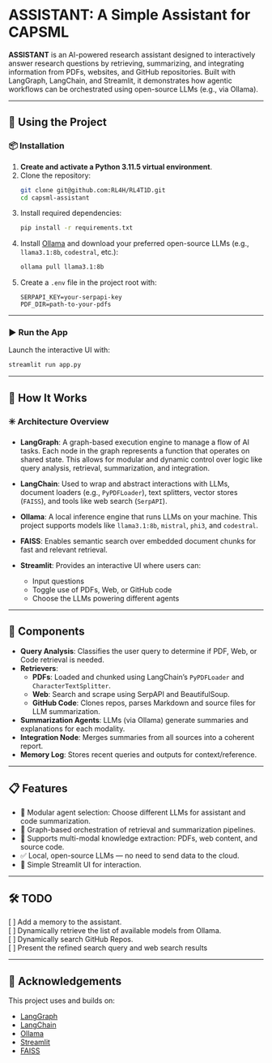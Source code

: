 &#x20;&#x20;

# ASSISTANT: A Simple Assistant for CAPSML

**ASSISTANT** is an AI-powered research assistant designed to interactively answer research questions by retrieving, summarizing, and integrating information from PDFs, websites, and GitHub repositories. Built with LangGraph, LangChain, and Streamlit, it demonstrates how agentic workflows can be orchestrated using open-source LLMs (e.g., via Ollama).

---

## 🚀 Using the Project

### 📦 Installation

1. **Create and activate a Python 3.11.5 virtual environment**.
2. Clone the repository:
   ```bash
   git clone git@github.com:RL4H/RL4T1D.git
   cd capsml-assistant
   ```
3. Install required dependencies:
   ```bash
   pip install -r requirements.txt
   ```
4. Install [Ollama](https://ollama.com) and download your preferred open-source LLMs (e.g., `llama3.1:8b`, `codestral`, etc.):
   ```bash
   ollama pull llama3.1:8b
   ```
5. Create a `.env` file in the project root with:
   ```env
   SERPAPI_KEY=your-serpapi-key
   PDF_DIR=path-to-your-pdfs
   ```

---

### ▶️ Run the App

Launch the interactive UI with:

```bash
streamlit run app.py
```

---

## 🧠 How It Works

### ✳️ Architecture Overview

- **LangGraph**: A graph-based execution engine to manage a flow of AI tasks. Each node in the graph represents a function that operates on shared state. This allows for modular and dynamic control over logic like query analysis, retrieval, summarization, and integration.

- **LangChain**: Used to wrap and abstract interactions with LLMs, document loaders (e.g., `PyPDFLoader`), text splitters, vector stores (`FAISS`), and tools like web search (`SerpAPI`).

- **Ollama**: A local inference engine that runs LLMs on your machine. This project supports models like `llama3.1:8b`, `mistral`, `phi3`, and `codestral`.

- **FAISS**: Enables semantic search over embedded document chunks for fast and relevant retrieval.

- **Streamlit**: Provides an interactive UI where users can:

  - Input questions
  - Toggle use of PDFs, Web, or GitHub code
  - Choose the LLMs powering different agents

---

## 🔧 Components

- **Query Analysis**: Classifies the user query to determine if PDF, Web, or Code retrieval is needed.
- **Retrievers**:
  - **PDFs**: Loaded and chunked using LangChain’s `PyPDFLoader` and `CharacterTextSplitter`.
  - **Web**: Search and scrape using SerpAPI and BeautifulSoup.
  - **GitHub Code**: Clones repos, parses Markdown and source files for LLM summarization.
- **Summarization Agents**: LLMs (via Ollama) generate summaries and explanations for each modality.
- **Integration Node**: Merges summaries from all sources into a coherent report.
- **Memory Log**: Stores recent queries and outputs for context/reference.

---

## 📋 Features

- 🔀 Modular agent selection: Choose different LLMs for assistant and code summarization.
- 🧠 Graph-based orchestration of retrieval and summarization pipelines.
- 📎 Supports multi-modal knowledge extraction: PDFs, web content, and source code.
- ✅ Local, open-source LLMs — no need to send data to the cloud.
- 💽 Simple Streamlit UI for interaction.

---

## 🛠️ TODO

[ ]  Add a memory to the assistant. <br>
[ ]  Dynamically retrieve the list of available models from Ollama. <br>
[ ]  Dynamically search GitHub Repos. <br>
[ ]  Present the refined search query and web search results<br>

---

## 👥 Acknowledgements

This project uses and builds on:

- [LangGraph](https://github.com/langchain-ai/langgraph)
- [LangChain](https://www.langchain.com/)
- [Ollama](https://www.ollama.com/)
- [Streamlit](https://streamlit.io/)
- [FAISS](https://github.com/facebookresearch/faiss)

